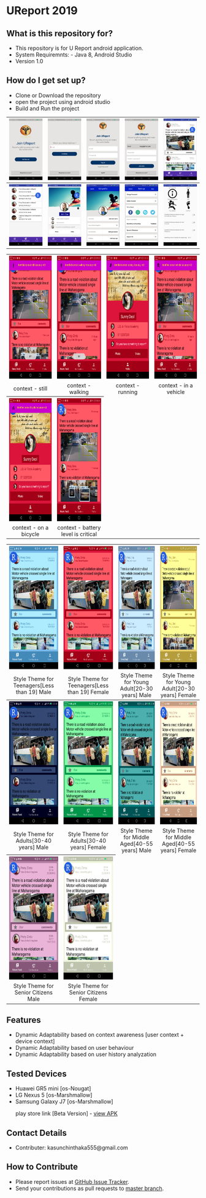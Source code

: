 <html>
<head>
<h1>UReport 2019</h1>
</head>
<body>
  <h2>What is this repository for?</h2>
<ul>
  <li>This repository is for U Report android application.</li>
  <li>System Requiremnts: - Java 8, Android Studio</li>
  <li>Version 1.0</li>
</ul>  
<h2>How do I get set up?</h2>
<ul>
  <li>Clone or Download the repository</li>
  <li>open the project using android studio</li>
  <li>Build and Run the project</li>
</ul> 
  <table style="width:100%">
  <tr>
    <th><img src="screenshots/default/d1.png" alt="loading screenshot"  width="100" height="160"</th>
    <th><img src="screenshots/default/d2.png" alt="loading screenshot"  width="100" height="160"</th> 
    <th><img src="screenshots/default/d3.png" alt="loading screenshot"  width="100" height="160"</th>
    <th><img src="screenshots/default/d4.png" alt="loading screenshot"  width="100" height="160"</th>
    <th><img src="screenshots/default/d5.png" alt="loading screenshot"  width="100" height="160"</th>
   </tr>
     <tr>
    <th><img src="screenshots/default/d6.png" alt="loading screenshot"  width="100" height="160"</th> 
    <th><img src="screenshots/default/d7.png" alt="loading screenshot"  width="100" height="160"</th>
    <th><img src="screenshots/default/d8.png" alt="loading screenshot"  width="100" height="160"</th>
    <th><img src="screenshots/default/d9.png" alt="loading screenshot"  width="100" height="160"</th>
    <th><img src="screenshots/default/d10.png" alt="loading screenshot"  width="100" height="160"</th> 
   </tr>
    </table>
  <table style="width:100%">
    <tr>
    <th><img src="screenshots/context/still.png" alt="loading screenshot"  width="200" height="320"</th>
    <th><img src="screenshots/context/walking.png" alt="loading screenshot"  width="200" height="320"</th> 
    <th><img src="screenshots/context/running.png" alt="loading screenshot"  width="200" height="320"</th>
    <th><img src="screenshots/context/vehicle.png" alt="loading screenshot"  width="200" height="320"</th>
   </tr>
    <tr>
         <td align="center">context - still</td>
         <td align="center">context - walking</td>
         <td align="center">context - running</td>
         <td align="center">context - in a vehicle</td>
      </tr>
     <tr>
    <th><img src="screenshots/context/bicycle.png" alt="loading screenshot"  width="200" height="320"</th>
    <th><img src="screenshots/context/b3.png" alt="loading screenshot"  width="200" height="320"</th> 
   </tr>
     <tr>
         <td align="center">context - on a bicycle</td>
         <td align="center">context - battery level is critical</td>
      </tr>
     </table>
   <table style="width:100%">
     <tr>
    <th><img src="screenshots/history/M 19.png" alt="loading screenshot"  width="200" height="320"</th>
    <th><img src="screenshots/history/F 19.png" alt="loading screenshot"  width="200" height="320"</th> 
    <th><img src="screenshots/history/M 29.png" alt="loading screenshot"  width="200" height="320"</th>
    <th><img src="screenshots/history/F 29.png" alt="loading screenshot"  width="200" height="320"</th> 
   </tr>
     <tr>
         <td align="center">Style Theme for Teenagers[Less than 19] Male</td>
         <td align="center">Style Theme for Teenagers[Less than 19] Female</td>
         <td align="center">Style Theme for Young Adult[20-30 years] Male</td>
         <td align="center">Style Theme for Young Adult[20-30 years] Female</td>
      </tr>
       <tr>
     <th><img src="screenshots/history/M 33.png" alt="loading screenshot"  width="200" height="320"</th>  
    <th><img src="screenshots/history/F 33.png" alt="loading screenshot"  width="200" height="320"</th>
    <th><img src="screenshots/history/M 43.png" alt="loading screenshot"  width="200" height="320"</th> 
    <th><img src="screenshots/history/F 43.png" alt="loading screenshot"  width="200" height="320"</th>
   </tr>
     <tr>
         <td align="center">Style Theme for Adults[30-40 years] Male</td>
         <td align="center">Style Theme for Adults[30-40 years] Female</td>
         <td align="center">Style Theme for Middle Aged[40-55 years] Male</td>
         <td align="center">Style Theme for Middle Aged[40-55 years] Female</td>
      </tr>
     <tr>
    <th><img src="screenshots/history/M 55.png" alt="loading screenshot"  width="200" height="320"</th> 
    <th><img src="screenshots/history/F 55.png" alt="loading screenshot"  width="200" height="320"</th>  
     </tr>
     <tr>
     <td align="center">Style Theme for Senior Citizens Male</td>
     <td align="center">Style Theme for Senior Citizens Female</td>
     </tr>
</table>
<h2>Features</h2>
  <ul>
<li>Dynamic Adaptability based on context awareness [user context + device context]</li>
<li>Dynamic Adaptability based on user behaviour </li>
<li>Dynamic Adaptability based on user history analyzation</li>
</ul>
<h2>Tested Devices</h2>
<ul>
  <li>Huawei GR5 mini [os-Nougat]</li>
  <li>LG Nexus 5 [os-Marshmallow]</li>
  <li>Samsung Galaxy J7 [os-Marshmallow]</li>
  <p>play store link [Beta Version] - <a href="https://play.google.com/store/apps/details?id=alchemist.fit.uom.alchemists">view APK</a> </p>
</ul>
<h2>Contact Details</h2>
<ul>
  <li>Contributer: kasunchinthaka555@gmail.com</li>
</ul>
<h2>How to Contribute</h2>
<ul>
  <li>Please report issues at <a href="https://github.com/Kasun-Chinthaka-Piyarathna/ALCHEMISTS/issues">GitHub Issue Tracker</a>.</li>
  <li>Send your contributions as pull requests to <a href="https://github.com/Kasun-Chinthaka-Piyarathna/ALCHEMISTS/tree/master/">master branch</a>.</li>
</ul>
</body>
</html>
